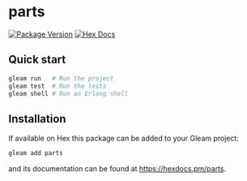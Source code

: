 # parts

[![Package Version](https://img.shields.io/hexpm/v/parts)](https://hex.pm/packages/parts)
[![Hex Docs](https://img.shields.io/badge/hex-docs-ffaff3)](https://hexdocs.pm/parts/)

## Quick start

```sh
gleam run   # Run the project
gleam test  # Run the tests
gleam shell # Run an Erlang shell
```

## Installation

If available on Hex this package can be added to your Gleam project:

```sh
gleam add parts
```

and its documentation can be found at <https://hexdocs.pm/parts>.
